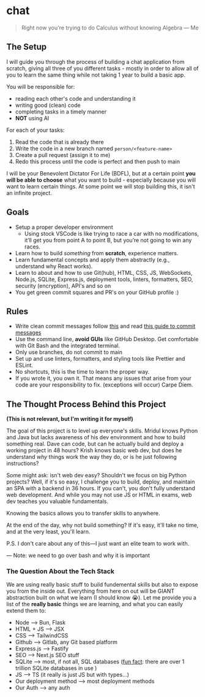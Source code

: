 # chat

> Right now you're trying to do Calculus without knowing Algebra — Me

## The Setup

I will guide you through the process of building a chat application from scratch, giving all three of you different tasks - mostly in order to allow all of you to learn the same thing while not taking 1 year to build a basic app.

You will be responsible for:

-   reading each other's code and understanding it
-   writing good (clean) code
-   completing tasks in a timely manner
-   **NOT** using AI

For each of your tasks:

1. Read the code that is already there
2. Write the code in a new branch named `person/<feature-name>`
3. Create a pull request (assign it to me)
4. Redo this process until the code is perfect and then push to main

I will be your Benevolent Dictator For Life (BDFL), but at a certain point **you will be able to choose** what you want to build - especially because you will want to learn certain things. At some point we will stop building this, it isn't an infinite project.

## Goals

-   Setup a proper developer environment
    -   Using stock VSCode is like trying to race a car with no modifications, it’ll get you from point A to point B, but you’re not going to win any races.
-   Learn how to build _something_ from **scratch**, experience matters.
-   Learn fundamental concepts and apply them abstractly (e.g., understand why React works).
-   Learn to about and how to use Git(hub), HTML, CSS, JS, WebSockets, Node.js, SQLite, Express.js, deployment tools, linters, formatters, SEO, security (encryption), API's and so on
-   You get green commit squares and PR's on your GitHub profile :)

## Rules

-   Write clean commit messages follow [this](https://gist.github.com/joshbuchea/6f47e86d2510bce28f8e7f42ae84c716) and read [this guide to commit messages](https://chris.beams.io/posts/git-commit/)
-   Use the command line, **avoid GUIs** like GitHub Desktop. Get comfortable with Git Bash and the integrated terminal.
-   Only use branches, do not commit to main
-   Set up and use linters, formatters, and styling tools like Prettier and ESLint.
-   No shortcuts, this is the time to learn the proper way.
-   If you wrote it, you own it. That means any issues that arise from your code are your responsibility to fix. (exceptions will occur)
Carpe Diem.
## The Thought Process Behind this Project

**(This is not relevant, but I'm writing it for myself)**

The goal of this project is to level up everyone's skills. Mridul knows Python and Java but lacks awareness of his dev environment and how to build something real. Dave can code, but can he actually build and deploy a working project in 48 hours? Krish knows basic web dev, but does he understand _why_ things work the way they do, or is he just following instructions?

Some might ask: isn't web dev easy? Shouldn't we focus on big Python projects? Well, if it's so easy, I challenge you to build, deploy, and maintain an SPA with a backend in 36 hours. If you can't, you don't fully understand web development. And while you may not use JS or HTML in exams, web dev teaches you valuable fundamentals.

Knowing the basics allows you to transfer skills to anywhere.

At the end of the day, why not build something? If it's easy, it'll take no time, and at the very least, you'll learn.

P.S. I don't care about any of this—I just want an elite team to work with.

— Note: we need to go over bash and why it is important

### The Question About the Tech Stack

We are using really basic stuff to build fundemental skills but also to expose you from the inside out. Everything from here on out will be GIANT abstraction built on what we learn (I should know :sob:).
Let me provide you a list of the **really basic** things we are learning, and what you can easily extend them to:

-   Node --> Bun, Flask
-   HTML + JS --> JSX
-   CSS --> TailwindCSS
-   Github --> Gitlab, any Git based platform
-   Express.js --> Fastify
-   SEO --> Next.js SEO stuff
-   SQLite --> most, if not all, SQL databases ([fun fact](https://avi.im/blag/2024/sqlite-facts/): there are over 1 trillion SQLite databases in use )
-   JS --> TS (it really is just JS but with types...)
-   Our deployment method --> most deployment methods
-   Our Auth --> any auth

